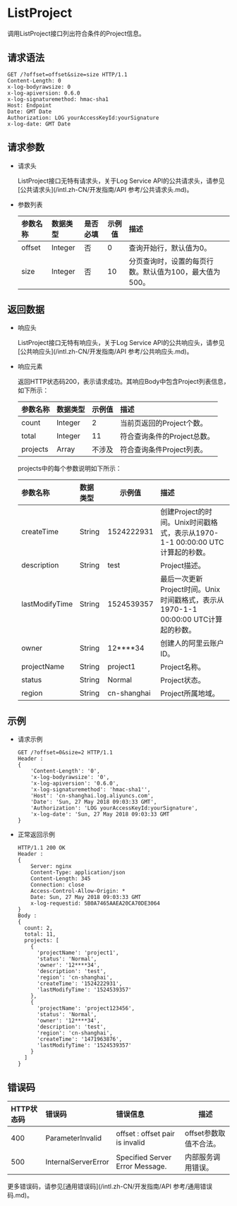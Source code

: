 # ListProject

调用ListProject接口列出符合条件的Project信息。

## 请求语法

```
GET /?offset=offset&size=size HTTP/1.1
Content-Length: 0
x-log-bodyrawsize: 0
x-log-apiversion: 0.6.0
x-log-signaturemethod: hmac-sha1
Host: Endpoint
Date: GMT Date
Authorization: LOG yourAccessKeyId:yourSignature
x-log-date: GMT Date
```

## 请求参数

-   请求头

    ListProject接口无特有请求头，关于Log Service API的公共请求头，请参见[公共请求头](/intl.zh-CN/开发指南/API 参考/公共请求头.md)。

-   参数列表

    |参数名称|数据类型|是否必填|示例值|描述|
    |:---|:---|:---|---|:-|
    |offset|Integer|否|0|查询开始行，默认值为0。|
    |size|Integer|否|10|分页查询时，设置的每页行数。默认值为100，最大值为500。|


## 返回数据

-   响应头

    ListProject接口无特有响应头，关于Log Service API的公共响应头，请参见[公共响应头](/intl.zh-CN/开发指南/API 参考/公共响应头.md)。

-   响应元素

    返回HTTP状态码200，表示请求成功。其响应Body中包含Project列表信息，如下所示：

    |参数名称|数据类型|示例值|描述|
    |:---|:---|---|:-|
    |count|Integer|2|当前页返回的Project个数。|
    |total|Integer|11|符合查询条件的Project总数。|
    |projects|Array|不涉及|符合查询条件Project列表。|

    projects中的每个参数说明如下所示：

    |参数名称|数据类型|示例值|描述|
    |:---|:---|---|:-|
    |createTime|String|1524222931|创建Project的时间。Unix时间戳格式，表示从1970-1-1 00:00:00 UTC计算起的秒数。|
    |description|String|test|Project描述。|
    |lastModifyTime|String|1524539357|最后一次更新Project时间。Unix时间戳格式，表示从1970-1-1 00:00:00 UTC计算起的秒数。|
    |owner|String|12\*\*\*\*34|创建人的阿里云账户ID。|
    |projectName|String|project1|Project名称。|
    |status|String|Normal|Project状态。|
    |region|String|cn-shanghai|Project所属地域。|


## 示例

-   请求示例

    ```
    GET /?offset=0&size=2 HTTP/1.1
    Header :
    {
        'Content-Length': '0',
        'x-log-bodyrawsize': '0',
        'x-log-apiversion': '0.6.0',
        'x-log-signaturemethod': 'hmac-sha1'',
        'Host': 'cn-shanghai.log.aliyuncs.com',
        'Date': 'Sun, 27 May 2018 09:03:33 GMT',
        'Authorization': 'LOG yourAccessKeyId:yourSignature',
        'x-log-date': 'Sun, 27 May 2018 09:03:33 GMT
    }
    ```

-   正常返回示例

    ```
    HTTP/1.1 200 OK
    Header :
    {
        Server: nginx
        Content-Type: application/json
        Content-Length: 345
        Connection: close
        Access-Control-Allow-Origin: *
        Date: Sun, 27 May 2018 09:03:33 GMT
        x-log-requestid: 5B0A7465AAEA20CA70DE3064
    }
    Body :
    {
      count: 2,
      total: 11,
      projects: [
        {
          'projectName': 'project1',
          'status': 'Normal',
          'owner': '12****34',
          'description': 'test',
          'region': 'cn-shanghai',
          'createTime': '1524222931',
          'lastModifyTime': '1524539357'
        },
        {
          'projectName': 'project123456',
          'status': 'Normal',
          'owner': '12****34',
          'description': 'test',
          'region': 'cn-shanghai',
          'createTime': '1471963876',
          'lastModifyTime': '1524539357'
        }
      ]
    }
    ```


## 错误码

|HTTP状态码|错误码|错误信息|描述|
|:------|:--|:---|--|
|400|ParameterInvalid|offset : offset pair is invalid|offset参数取值不合法。|
|500|InternalServerError|Specified Server Error Message.|内部服务调用错误。|

更多错误码，请参见[通用错误码](/intl.zh-CN/开发指南/API 参考/通用错误码.md)。

